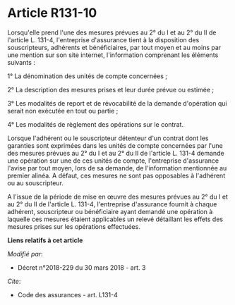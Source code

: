 # Article R131-10

Lorsqu'elle prend l'une des mesures prévues au 2° du I et au 2° du II de l'article L. 131-4, l'entreprise d'assurance tient à
la disposition des souscripteurs, adhérents et bénéficiaires, par tout moyen et au moins par une mention sur son site
internet, l'information comprenant les éléments suivants :

1° La dénomination des unités de compte concernées ;

2° La description des mesures prises et leur durée prévue ou estimée ;

3° Les modalités de report et de révocabilité de la demande d'opération qui serait non exécutée en tout ou partie ;

4° Les modalités de règlement des opérations sur le contrat.

Lorsque l'adhérent ou le souscripteur détenteur d'un contrat dont les garanties sont exprimées dans les unités de compte
concernées par l'une des mesures prévues au 2° du I et au 2° du II de l'article L. 131-4 demande une opération sur une de ces
unités de compte, l'entreprise d'assurance l'avise par tout moyen, lors de sa demande, de l'information mentionnée au premier
alinéa. A défaut, ces mesures ne sont pas opposables à l'adhérent ou au souscripteur.

A l'issue de la période de mise en œuvre des mesures prévues au 2° du I et au 2° du II de l'article L. 131-4, l'entreprise
d'assurance fournit à chaque adhérent, souscripteur ou bénéficiaire ayant demandé une opération à laquelle ces mesures
étaient applicables un relevé détaillant les effets des mesures prises sur les opérations effectuées.

**Liens relatifs à cet article**

_Modifié par_:

  - Décret n°2018-229 du 30 mars 2018 - art. 3

_Cite_:

  - Code des assurances - art. L131-4
